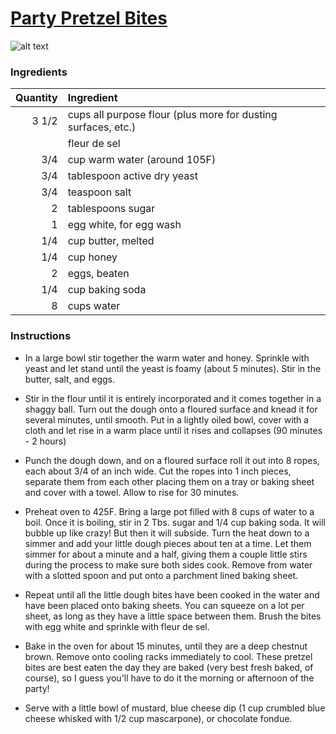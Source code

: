 # [Party Pretzel Bites](http://food52.com/recipes/8082-party-pretzel-bites)
![alt text](https://images.food52.com/EXZobbjEUQNu_sWOK2VFd8OWQ9E=/753x502/74eec54f-60c2-4d09-b40e-35b29773328c--food52_05-01-12-6100.jpg)
### Ingredients
|Quantity|Ingredient|
----------:|:-------
|3 1/2|cups all purpose flour (plus more for dusting surfaces, etc.)|
||fleur de sel|
|3/4|cup warm water (around 105F)|
|3/4|tablespoon active dry yeast|
|3/4|teaspoon salt|
|2|tablespoons sugar|
|1|egg white, for egg wash|
|1/4|cup butter, melted|
|1/4|cup honey|
|2|eggs, beaten|
|1/4|cup baking soda|
|8|cups water|

### Instructions

* In a large bowl stir together the warm water and honey.  Sprinkle with yeast and let stand until the yeast is foamy (about 5 minutes).  Stir in the butter, salt, and eggs.

* Stir in the flour until it is entirely incorporated and it comes together in a shaggy ball.  Turn out the dough onto a floured surface and knead it for several minutes, until smooth.  Put in a lightly oiled bowl, cover with a cloth and let rise in a warm place until it rises and collapses (90 minutes - 2 hours)

* Punch the dough down, and on a floured surface roll it out into 8 ropes, each about 3/4 of an inch wide.  Cut the ropes into 1 inch pieces, separate them from each other placing them on a tray or baking sheet and cover with a towel.  Allow to rise for 30 minutes.

* Preheat oven to 425F.  Bring a large pot filled with 8 cups of water to a boil.  Once it is boiling, stir in 2 Tbs. sugar and 1/4 cup baking soda.  It will bubble up like crazy!  But then it will subside.  Turn the heat down to a simmer and add your little dough pieces about ten at a time.  Let them simmer for about a minute and a half, giving them a couple little stirs during the process to make sure both sides cook.  Remove from water with a slotted spoon and put onto a parchment lined baking sheet.

* Repeat until all the little dough bites have been cooked in the water and have been placed onto baking sheets.  You can squeeze on a lot per sheet, as long as they have a little space between them.  Brush the bites with egg white and sprinkle with fleur de sel.

* Bake in the oven for about 15 minutes, until they are a deep chestnut brown.  Remove onto cooling racks immediately to cool.  These pretzel bites are best eaten the day they are baked (very best fresh baked, of course), so I guess you'll have to do it the morning or afternoon of the party!

* Serve with a little bowl of mustard, blue cheese dip (1 cup crumbled blue cheese whisked with 1/2 cup mascarpone), or chocolate fondue.